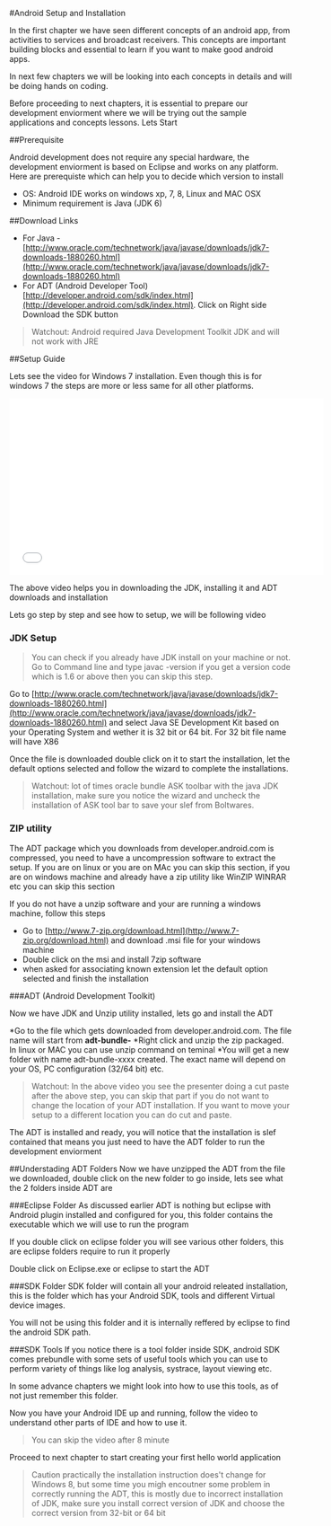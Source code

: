 #Android Setup and Installation

In the first chapter we have seen different concepts of an android app, from activities to services and broadcast receivers. This concepts are important building blocks and essential to learn if you want to make good android apps. 

In next few chapters we will be looking into each concepts in details and will be doing hands on coding. 

Before proceeding to next chapters, it is essential to prepare our development enviorment where we will be trying out the sample applications and concepts lessons. Lets Start


##Prerequisite 

Android development does not require any special hardware, the development enviorment is based on Eclipse and works on any platform. Here are prerequiste which can help you to decide which version to install

* OS: Android IDE works on windows xp, 7, 8, Linux and MAC OSX
* Minimum requirement is Java (JDK 6)


##Download Links

* For Java - [http://www.oracle.com/technetwork/java/javase/downloads/jdk7-downloads-1880260.html](http://www.oracle.com/technetwork/java/javase/downloads/jdk7-downloads-1880260.html)
* For ADT (Android Developer Tool) [http://developer.android.com/sdk/index.html](http://developer.android.com/sdk/index.html). Click on Right side Download the SDK button

> Watchout: Android required Java Development Toolkit JDK and will not work with JRE

##Setup Guide

Lets see the video for Windows 7 installation. Even though this is for windows 7 the steps are more or less same for all other platforms. 

<iframe width="560" height="315" src="//www.youtube.com/embed/SFGF3_r9YIA?list=UUbL5gei-5kK8hHf5q3andnw" frameborder="0" allowfullscreen></iframe>

<br/>

The above video helps you in downloading the JDK, installing it and ADT downloads and installation

Lets go step by step and see how to setup, we will be following video

### JDK Setup

> You can check if you already have JDK install on your machine or not. Go to Command line and type javac -version if you get a version code which is 1.6 or above then you can skip this step.


Go to [http://www.oracle.com/technetwork/java/javase/downloads/jdk7-downloads-1880260.html](http://www.oracle.com/technetwork/java/javase/downloads/jdk7-downloads-1880260.html) and select Java SE Development Kit based on your Operating System and wether it is 32 bit or 64 bit. For 32 bit file name will have X86 

Once the file is downloaded double click on it to start the installation, let the default options selected and follow the wizard to complete the installations. 

> Watchout: lot of times oracle bundle ASK toolbar with the java JDK installation, make sure you notice the wizard and uncheck the installation of ASK tool bar to save your slef from Boltwares. 


### ZIP utility

The ADT package which you downloads from developer.android.com is compressed, you need to have a uncompression software to extract the setup. If you are on linux or you are on MAc you can skip this section, if you are on windows machine and already have a zip utility like WinZIP WINRAR etc you can skip this section

If you do not have a unzip software and your are running a windows machine, follow this steps

* Go to [http://www.7-zip.org/download.html](http://www.7-zip.org/download.html) and download .msi file for your windows machine
* Double click on the msi and install 7zip software
* when asked for associating known extension let the default option selected and finish the installation

###ADT (Android Development Toolkit)

Now we have JDK and Unzip utility installed, lets go and install the ADT

*Go to the file which gets downloaded from developer.android.com. The file name will start from **adt-bundle-**
*Right click and unzip the zip packaged. In linux or MAC you can use unzip command on teminal
*You will get a new folder with name adt-bundle-xxxx created. The exact name will depend on your OS, PC configuration (32/64 bit) etc. 

> Watchout: In the above video you see the presenter doing a cut paste after the above step, you can skip that part if you do not want to change the location of your ADT installation. If you want to move your setup to a different location you can do cut and paste.

The ADT is installed and ready, you will notice that the installation is slef contained that means you just need to have the ADT folder to run the development enviorment

##Understading ADT Folders
Now we have unzipped the ADT from the file we downloaded, double click on the new folder to go inside, lets see what the 2 folders inside ADT are

###Eclipse Folder
As discussed earlier ADT is nothing but eclipse with Android plugin installed and configured for you, this folder contains the executable which we will use to run the program

If you double click on eclipse folder you will see various other folders, this are eclipse folders require to run it properly

Double click on Eclipse.exe or eclipse to start the ADT

###SDK Folder
SDK folder will contain all your android releated installation, this is the folder which has your Android SDK, tools and different Virtual device images. 

You will not be using this folder and it is internally reffered by eclipse to find the android SDK path. 

###SDK Tools 
If you notice there is a tool folder inside SDK, android SDK comes prebundle with some sets of useful tools which you can use to perform variety of things like log analysis, systrace, layout viewing etc. 

In some advance chapters we might look into how to use this tools, as of not just remember this folder. 


Now you have your Android IDE up and running, follow the video to understand other parts of IDE and how to use it. 

> You can skip the video after 8 minute


Proceed to next chapter to start creating your first hello world application


> Caution practically the installation instruction does't change for Windows 8, but some time you migh encoutner some problem in correctly running the ADT, this is mostly due to incorrect installation of JDK, make sure you install correct version of JDK and choose the correct version from 32-bit or 64 bit
